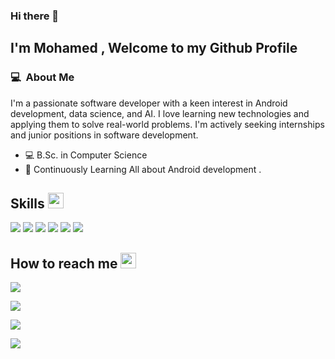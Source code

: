 ### Hi there 👋

<h2>I'm Mohamed , Welcome to my Github Profile</h2>

<h3> 💻 &nbsp;About Me </h3>

I'm a passionate software developer with a keen interest in Android development, data science, and AI. I love learning new technologies and applying them to solve real-world problems. I'm actively seeking internships and junior positions in software development.

- 💻 B.Sc. in Computer Science
- 🌱 Continuously Learning All about Android development .

## Skills <img src="https://media.giphy.com/media/QssGEmpkyEOhBCb7e1/giphy.gif" width="25px">
![](https://img.shields.io/badge/Code-JAVA-informational?style=flat&logo=java&logoColor=white&color=ffffff)
![](https://img.shields.io/badge/Code-Kotlin-informational?style=flat&logo=Kotlin&logoColor=white&color=ffffff)
![](https://img.shields.io/badge/Code-Python-informational?style=flat&logo=Python&logoColor=white&color=ffffff)
![](https://img.shields.io/badge/Code-Android-informational?style=flat&logo=Android&logoColor=white&color=ffffff)
![](https://img.shields.io/badge/Database-MySQL-informational?style=flat&logo=MYSQL&logoColor=white&color=ffffff)
![](https://img.shields.io/badge/Database-SQLite-informational?style=flat&logo=SQLite&logoColor=white&color=ffffff)

##  How to reach me <img src="https://media.giphy.com/media/QssGEmpkyEOhBCb7e1/giphy.gif" width="25px">
 <p>
       <a href="https://www.linkedin.com/in/mohamed-esam-630529248/" target="_blank"><img src="https://img.shields.io/badge/-LinkedIn-222222?style=flat-square&logo=Linkedin&logoColor=white&link=https://www.linkedin.com/in/mohamed-esam-630529248/)](https://www.linkedin.com/in/mohamed-esam-630529248//"></a>
   
  <a href="https://www.hackerrank.com/profile/mohamedessampd" target="_blank"><img src="https://img.shields.io/badge/-HackerRank-222222?style=flat-square&logo=HackerRank&logoColor=white&link=https://www.hackerrank.com/profile/mohamedessampd)]([www.hackerrank.com/profile/mohamedessampd](https://www.hackerrank.com/profile/mohamedessampd)"></a>

   <a href="https://stackoverflow.com/users/12286737/mohamedesam" target="_blank"><img src="https://img.shields.io/badge/-HackerRank-222222?style=flat-square&logo=StackOverflow&logoColor=white&link=https://stackoverflow.com/users/12286737/mohamedesam)](https://stackoverflow.com/users/12286737/mohamedesam)"></a>

   <a href=" https://leetcode.com/u/mohamed_shemees" target="_blank"><img src="https://img.shields.io/badge/-leetcode-222222?style=flat-square&logo=leetcode&logoColor=white&link=https://leetcode.com/u/mohamed_shemees)]( https://leetcode.com/u/mohamed_shemees)"></a>



</P>
